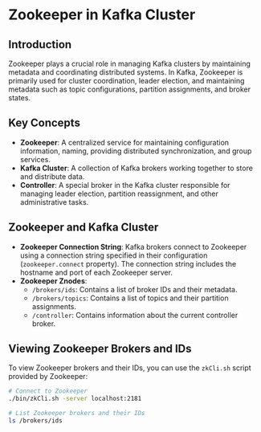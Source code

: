 # Zookeeper in Kafka Cluster

## Introduction

Zookeeper plays a crucial role in managing Kafka clusters by maintaining metadata and coordinating distributed systems. In Kafka, Zookeeper is primarily used for cluster coordination, leader election, and maintaining metadata such as topic configurations, partition assignments, and broker states.

## Key Concepts

- **Zookeeper**: A centralized service for maintaining configuration information, naming, providing distributed synchronization, and group services.
- **Kafka Cluster**: A collection of Kafka brokers working together to store and distribute data.
- **Controller**: A special broker in the Kafka cluster responsible for managing leader election, partition reassignment, and other administrative tasks.

## Zookeeper and Kafka Cluster

- **Zookeeper Connection String**: Kafka brokers connect to Zookeeper using a connection string specified in their configuration (`zookeeper.connect` property). The connection string includes the hostname and port of each Zookeeper server.
- **Zookeeper Znodes**:
  - `/brokers/ids`: Contains a list of broker IDs and their metadata.
  - `/brokers/topics`: Contains a list of topics and their partition assignments.
  - `/controller`: Contains information about the current controller broker.

## Viewing Zookeeper Brokers and IDs

To view Zookeeper brokers and their IDs, you can use the `zkCli.sh` script provided by Zookeeper:

```bash
# Connect to Zookeeper
./bin/zkCli.sh -server localhost:2181

# List Zookeeper brokers and their IDs
ls /brokers/ids
